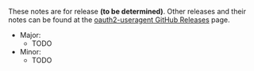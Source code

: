 These notes are for release **(to be determined)**.
Other releases and their notes can be found at the [oauth2-useragent GitHub Releases](https://github.com/Microsoft/oauth2-useragent/releases) page.

* Major:
    * TODO
* Minor:
    * TODO

